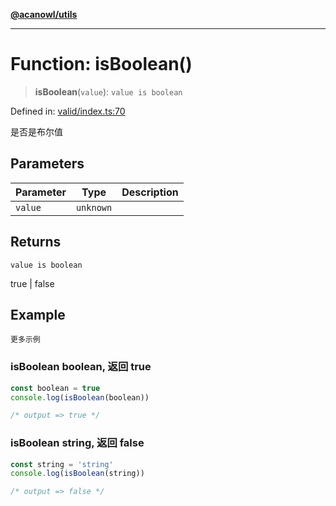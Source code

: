 [**@acanowl/utils**](../../README.md)

***

# Function: isBoolean()

> **isBoolean**(`value`): `value is boolean`

Defined in: [valid/index.ts:70](https://github.com/acanowl/acanowl-framework/blob/56fbec47a32608dccbd714bce431df6d253fa988/packages/utils/src/valid/index.ts#L70)

是否是布尔值

## Parameters

| Parameter | Type | Description |
| ------ | ------ | ------ |
| `value` | `unknown` |  |

## Returns

`value is boolean`

true | false

## Example

```更多示例```
### isBoolean boolean, 返回 true

```typescript
const boolean = true
console.log(isBoolean(boolean))

/* output => true */
```

### isBoolean string, 返回 false

```typescript
const string = 'string'
console.log(isBoolean(string))

/* output => false */
```
